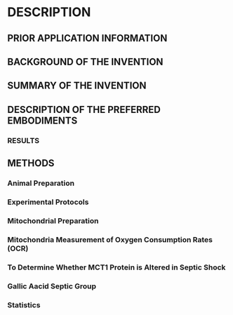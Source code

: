 # DESCRIPTION

## PRIOR APPLICATION INFORMATION

## BACKGROUND OF THE INVENTION

## SUMMARY OF THE INVENTION

## DESCRIPTION OF THE PREFERRED EMBODIMENTS

### RESULTS

## METHODS

### Animal Preparation

### Experimental Protocols

### Mitochondrial Preparation

### Mitochondria Measurement of Oxygen Consumption Rates (OCR)

### To Determine Whether MCT1 Protein is Altered in Septic Shock

### Gallic Aacid Septic Group

### Statistics

